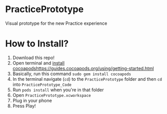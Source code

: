 # PracticePrototype
Visual prototype for the new Practice experience

# How to Install?
1. Download this repo!
2. Open terminal and [install cocoapods](https://guides.cocoapods.org/using/getting-started.html)https://guides.cocoapods.org/using/getting-started.html
3.   Basically, run this command ```sudo gem install cocoapods```
4. In the terminal navigate (```cd```) to the ```PracticePrototype``` folder and then ```cd``` into ```PracticePrototype_Code```
5. Run ```pods install``` when you're in that folder
6. Open ```PracticePrototype.xcworkspace```
7. Plug in your phone
8. Press Play!
